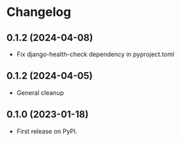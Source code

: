 # Changelog

## 0.1.2 (2024-04-08)

* Fix django-health-check dependency in pyproject.toml

## 0.1.2 (2024-04-05)

* General cleanup

## 0.1.0 (2023-01-18)

* First release on PyPI.

